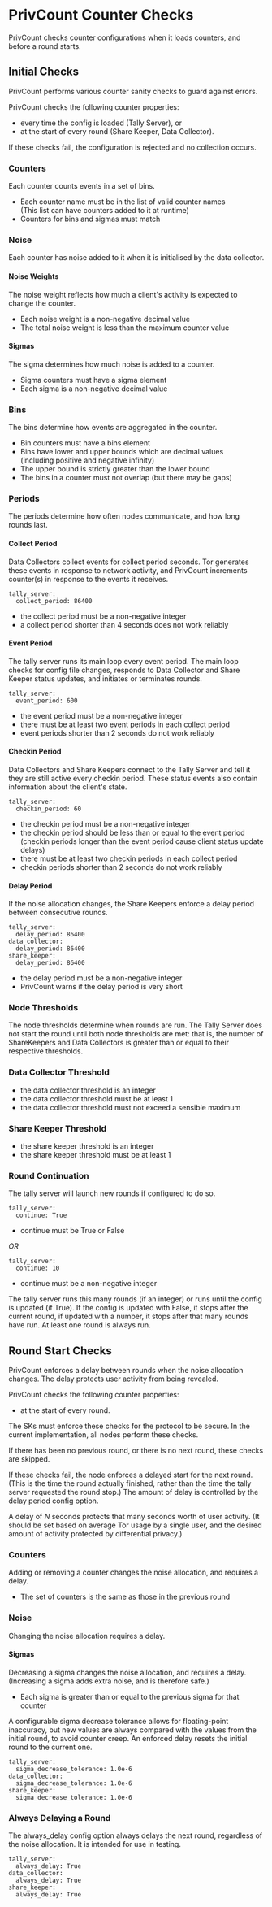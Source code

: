 # PrivCount Counter Checks

PrivCount checks counter configurations when it loads counters, and before
a round starts.

## Initial Checks

PrivCount performs various counter sanity checks to guard against errors.

PrivCount checks the following counter properties:
* every time the config is loaded (Tally Server), or
* at the start of every round (Share Keeper, Data Collector).

If these checks fail, the configuration is rejected and no collection occurs.

### Counters

Each counter counts events in a set of bins.

* Each counter name must be in the list of valid counter names  
  (This list can have counters added to it at runtime)
* Counters for bins and sigmas must match

### Noise

Each counter has noise added to it when it is initialised by the data
collector.

#### Noise Weights

The noise weight reflects how much a client's activity is expected to change
the counter.

* Each noise weight is a non-negative decimal value
* The total noise weight is less than the maximum counter value

#### Sigmas

The sigma determines how much noise is added to a counter.

* Sigma counters must have a sigma element
* Each sigma is a non-negative decimal value

### Bins

The bins determine how events are aggregated in the counter.

* Bin counters must have a bins element
* Bins have lower and upper bounds which are decimal values  
  (including positive and negative infinity)
* The upper bound is strictly greater than the lower bound
* The bins in a counter must not overlap (but there may be gaps)

### Periods

The periods determine how often nodes communicate, and how long rounds last.

#### Collect Period

Data Collectors collect events for collect period seconds. Tor generates these
events in response to network activity, and PrivCount increments counter(s) in
response to the events it receives.

```
tally_server:
  collect_period: 86400
```

* the collect period must be a non-negative integer
* a collect period shorter than 4 seconds does not work reliably

#### Event Period

The tally server runs its main loop every event period. The main loop checks
for config file changes, responds to Data Collector and Share Keeper status
updates, and initiates or terminates rounds.

```
tally_server:
  event_period: 600
```

* the event period must be a non-negative integer
* there must be at least two event periods in each collect period
* event periods shorter than 2 seconds do not work reliably

#### Checkin Period

Data Collectors and Share Keepers connect to the Tally Server and tell it they
are still active every checkin period. These status events also contain
information about the client's state.

```
tally_server:
  checkin_period: 60
```

* the checkin period must be a non-negative integer
* the checkin period should be less than or equal to the event period  
  (checkin periods longer than the event period cause client status update
  delays)
* there must be at least two checkin periods in each collect period
* checkin periods shorter than 2 seconds do not work reliably

#### Delay Period

If the noise allocation changes, the Share Keepers enforce a delay period
between consecutive rounds.

```
tally_server:
  delay_period: 86400
data_collector:
  delay_period: 86400
share_keeper:
  delay_period: 86400
```

* the delay period must be a non-negative integer
* PrivCount warns if the delay period is very short

### Node Thresholds

The node thresholds determine when rounds are run. The Tally Server does not
start the round until both node thresholds are met: that is, the number of
ShareKeepers and Data Collectors is greater than or equal to their respective
thresholds.

### Data Collector Threshold

* the data collector threshold is an integer
* the data collector threshold must be at least 1
* the data collector threshold must not exceed a sensible maximum

### Share Keeper Threshold

* the share keeper threshold is an integer
* the share keeper threshold must be at least 1

### Round Continuation

The tally server will launch new rounds if configured to do so.

```
tally_server:
  continue: True
```

* continue must be True or False

*OR*

```
tally_server:
  continue: 10
```

* continue must be a non-negative integer

The tally server runs this many rounds (if an integer) or runs until the
config is updated (if True). If the config is updated with False, it stops
after the current round, if updated with a number, it stops after that many
rounds have run. At least one round is always run.

## Round Start Checks

PrivCount enforces a delay between rounds when the noise allocation changes.
The delay protects user activity from being revealed.

PrivCount checks the following counter properties:
* at the start of every round.

The SKs must enforce these checks for the protocol to be secure. In the
current implementation, all nodes perform these checks.

If there has been no previous round, or there is no next round, these checks
are skipped.

If these checks fail, the node enforces a delayed start for the next round.
(This is the time the round actually finished, rather than the time the tally
server requested the round stop.) The amount of delay is controlled by the
delay period config option.

A delay of *N* seconds protects that many seconds worth of user activity.
(It should be set based on average Tor usage by a single user, and the
desired amount of activity protected by differential privacy.)

### Counters

Adding or removing a counter changes the noise allocation, and requires a
delay.

* The set of counters is the same as those in the previous round

### Noise

Changing the noise allocation requires a delay.

#### Sigmas

Decreasing a sigma changes the noise allocation, and requires a delay.
(Increasing a sigma adds extra noise, and is therefore safe.)

* Each sigma is greater than or equal to the previous sigma for that counter  

A configurable sigma decrease tolerance allows for floating-point inaccuracy,
but new values are always compared with the values from the initial round, to
avoid counter creep. An enforced delay resets the initial round to the current
one.

```
tally_server:
  sigma_decrease_tolerance: 1.0e-6
data_collector:
  sigma_decrease_tolerance: 1.0e-6
share_keeper:
  sigma_decrease_tolerance: 1.0e-6
```

### Always Delaying a Round

The always_delay config option always delays the next round, regardless of the
noise allocation. It is intended for use in testing.

```
tally_server:
  always_delay: True
data_collector:
  always_delay: True
share_keeper:
  always_delay: True
```
